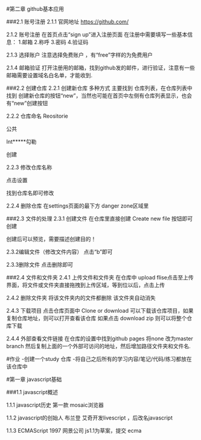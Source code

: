 #第二章 github基本应用

###2.1 账号注册
2.1.1 官网地址
 https://github.com/

2.1.2 账号注册
在首页点击“sign up”进入注册页面
在注册中需要填写一些基本信息：
1.邮箱
2.称呼
3.密码
4.验证码

2.1.3 选择账户
注意选择免费账户 ，有“free”字样的为免费用户

2.1.4 邮箱验证
打开注册用的邮箱，找到github发的邮件，进行验证，注意有一些邮箱需要设置域名白名单，才能收到.

###2.2 创建仓库
2.2.1 创建新仓库
多种方式 主要找到 仓库列表，在仓库列表中找到 创建新仓库的按钮“new”，当然也可能在首页中左侧有仓库列表显示，也会有“new”创建按钮

2.2.2 仓库命名
Reositorie

公共

Int*****勾勒

创建

2.2.3 修改仓库名称

点击设置 

找到仓库名即可修改

2.2.4 删除仓库
在settings页面的最下方 danger zone区域里

###2.3 文件的处理
2.3.1 创建文件 
在仓库里直接创建 Create new file 按钮即可创建

创建后可以预览，需要描述创建目的！

2.3.2编辑文件（修改文件内容）
点击“b”即可

2.3.3删除文件
点击删除即可

###2.4 文件和文件夹
2.4.1 上传文件和文件夹
在仓库中 upload flise点击至上传界面，将文件或文件夹直接拖拽到上传区域，等到位以后，点击上传

2.4.2 删除文件夹
将该文件夹内的文件都删除 该文件夹自动消失

2.4.3 下载项目
点击仓库页面中 Clone or download 可以下载该仓库项目，如果复制仓库地址，则可以打开查看该仓库
如果点击 download zip 则可以将整个仓库下载

2.4.4 外部查看文件链接
在仓库的设置中找到github pages 将none 改为master branch
然后复制上面的一个外部可访问的地址，然后增加路径文件夹和文件名.

#作业
-创建一个study 仓库
-将自己之后所有的学习内容/笔记/代码/练习都放在该仓库中 


#第一章 javascript基础

###1.1 javascript概述

1.1.1 javascript历史
第一款 mosaic浏览器 

1.1.2 javascript的创始人
布兰登 艾奇开发livescript ，后改名javascript

1.1.3 ECMAScript
1997 网景公司 js1.1为草案，提交 ecma